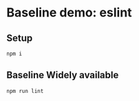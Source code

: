 # Baseline demo: eslint

## Setup

```sh
npm i
```

## Baseline Widely available



```sh
npm run lint
```
